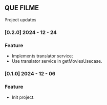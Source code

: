 ## QUE FILME

Project updates

### [0.2.0] 2024 - 12 - 24

### Feature

- Implements translator service;
- Use translator service in getMoviesUsecase.

### [0.1.0] 2024 - 12 - 06

### Feature

- Init project.
